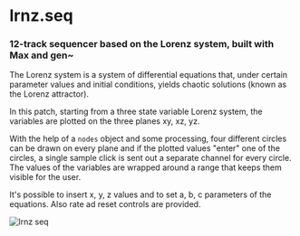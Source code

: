 # lrnz.seq

### 12-track sequencer based on the Lorenz system, built with Max and gen~

The Lorenz system is a system of differential equations that, under certain parameter values and initial conditions, yields chaotic solutions (known as the Lorenz attractor).

In this patch, starting from a three state variable Lorenz system, the variables are plotted on the three planes xy, xz, yz.

With the help of a `nodes` object and some processing, four different circles can be drawn on every plane and if the plotted values "enter" one of the circles, a single sample click is sent out a separate channel for every circle. The values of the variables are wrapped around a range that keeps them visible for the user.

It's possible to insert x, y, z values and to set a, b, c parameters of the equations. Also rate ad reset controls are provided.

![lrnz seq](https://github.com/user-attachments/assets/fb16080f-f2a6-4889-abf0-1dfc1f46e199)
